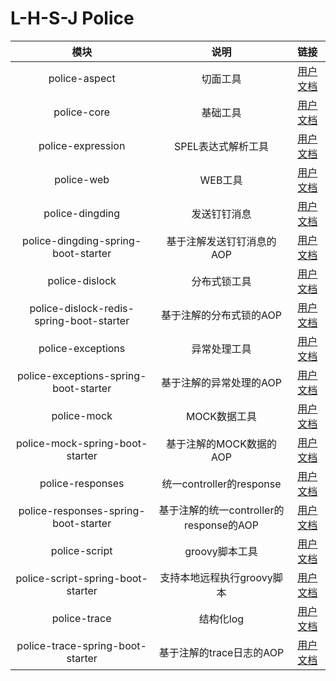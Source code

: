 # L-H-S-J Police


| 模块 | 说明 | 链接 |
| :--: | :--: | :--: |
| police-aspect | 切面工具 | [用户文档](./police-aspect/README.md) |
| police-core | 基础工具 | [用户文档](./police-core/README.md) |
| police-expression | SPEL表达式解析工具 | [用户文档](./police-expression/README.md) |
| police-web | WEB工具 | [用户文档](./police-web/README.md) |
| police-dingding | 发送钉钉消息 | [用户文档](./police-dingding/README.md) |
| police-dingding-spring-boot-starter | 基于注解发送钉钉消息的AOP | [用户文档](./police-dingding-spring-boot-starter/README.md) |
| police-dislock | 分布式锁工具 | [用户文档](./police-dislock/README.md) |
| police-dislock-redis-spring-boot-starter | 基于注解的分布式锁的AOP | [用户文档](./police-dislock-redis-spring-boot-starter/README.md) |
| police-exceptions | 异常处理工具 | [用户文档](./police-exceptions/README.md) |
| police-exceptions-spring-boot-starter | 基于注解的异常处理的AOP | [用户文档](./police-exceptions-spring-boot-starter/README.md) |
| police-mock | MOCK数据工具 | [用户文档](./police-mock/README.md) |
| police-mock-spring-boot-starter | 基于注解的MOCK数据的AOP | [用户文档](./police-mock-spring-boot-starter/README.md) |
| police-responses | 统一controller的response | [用户文档](./police-responses/README.md) |
| police-responses-spring-boot-starter | 基于注解的统一controller的response的AOP | [用户文档](./police-responses-spring-boot-starter/README.md) |
| police-script | groovy脚本工具 | [用户文档](./police-script/README.md) |
| police-script-spring-boot-starter | 支持本地远程执行groovy脚本 | [用户文档](./police-script-spring-boot-starter/README.md) |
| police-trace | 结构化log | [用户文档](./police-trace/README.md) |
| police-trace-spring-boot-starter | 基于注解的trace日志的AOP | [用户文档](./police-trace-spring-boot-starter/README.md) |











